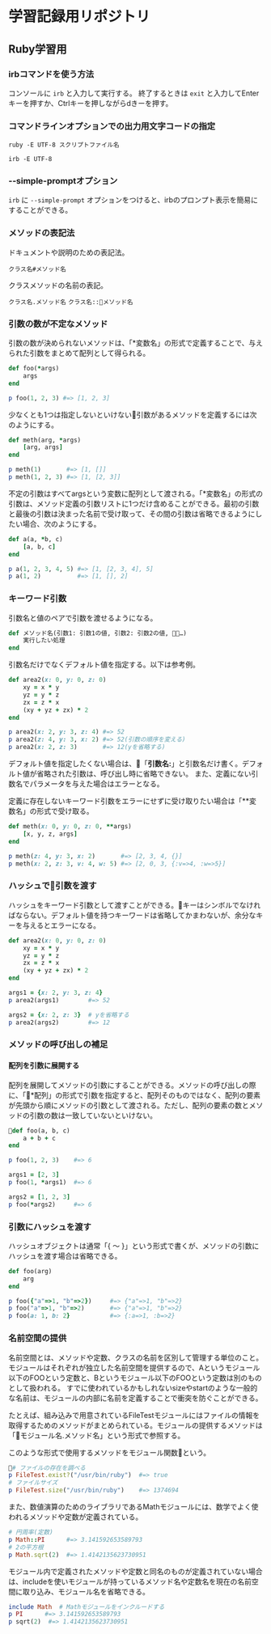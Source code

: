 # 学習記録用リポジトリ

## Ruby学習用

### irbコマンドを使う方法

コンソールに `irb` と入力して実行する。
終了するときは `exit` と入力してEnterキーを押すか、Ctrlキーを押しながらdきーを押す。

### コマンドラインオプションでの出力用文字コードの指定

`ruby -E UTF-8 スクリプトファイル名`

`irb -E UTF-8`

### --simple-promptオプション

`irb` に `--simple-prompt` オプションをつけると、irbのプロンプト表示を簡易にすることができる。

### メソッドの表記法

ドキュメントや説明のための表記法。

`クラス名#メソッド名`

クラスメソッドの名前の表記。

`クラス名.メソッド名`
`クラス名::メソッド名`

### 引数の数が不定なメソッド

引数の数が決められないメソッドは、「*変数名」の形式で定義することで、与えられた引数をまとめて配列として得られる。

```ruby
def foo(*args)
    args
end

p foo(1, 2, 3) #=> [1, 2, 3]
```

少なくとも1つは指定しないといけない引数があるメソッドを定義するには次のようにする。

```ruby
def meth(arg, *args)
    [arg, args]
end

p meth(1)       #=> [1, []]
p meth(1, 2, 3) #=> [1, [2, 3]]
```

不定の引数はすべてargsという変数に配列として渡される。「*変数名」の形式の引数は、メソッド定義の引数リストに1つだけ含めることができる。最初の引数と最後の引数は決まった名前で受け取って、その間の引数は省略できるようにしたい場合、次のようにする。

```ruby
def a(a, *b, c)
    [a, b, c]
end

p a(1, 2, 3, 4, 5) #=> [1, [2, 3, 4], 5]
p a(1, 2)          #=> [1, [], 2]
```

### キーワード引数

引数名と値のペアで引数を渡せるようになる。

```ruby
def メソッド名(引数1: 引数1の値, 引数2: 引数2の値, …)
    実行したい処理
end
```

引数名だけでなくデフォルト値を指定する。以下は参考例。

```ruby
def area2(x: 0, y: 0, z: 0)
    xy = x * y
    yz = y * z
    zx = z * x
    (xy + yz + zx) * 2
end

p area2(x: 2, y: 3, z: 4) #=> 52
p area2(z: 4, y: 3, x: 2) #=> 52(引数の順序を変える)
p area2(x: 2, z: 3)       #=> 12(yを省略する)
```

デフォルト値を指定したくない場合は、「**引数名:**」と引数名だけ書く。デフォルト値が省略された引数は、呼び出し時に省略できない。
また、定義にない引数名でパラメータを与えた場合はエラーとなる。

定義に存在しないキーワード引数をエラーにせずに受け取りたい場合は「**変数名」の形式で受け取る。

```ruby
def meth(x: 0, y: 0, z: 0, **args)
    [x, y, z, args]
end

p meth(z: 4, y: 3, x: 2)       #=> [2, 3, 4, {}]
p meth(x: 2, z: 3, v: 4, w: 5) #=> [2, 0, 3, {:v=>4, :w=>5}]
```

### ハッシュで引数を渡す

ハッシュをキーワード引数として渡すことができる。キーはシンボルでなければならない。デフォルト値を持つキーワードは省略してかまわないが、余分なキーを与えるとエラーになる。

```ruby
def area2(x: 0, y: 0, z: 0)
    xy = x * y
    yz = y * z
    zx = z * x
    (xy + yz + zx) * 2
end

args1 = {x: 2, y: 3, z: 4}
p area2(args1)        #=> 52

args2 = {x: 2, z: 3}  # yを省略する
p area2(args2)        #=> 12
```

### メソッドの呼び出しの補足

#### 配列を引数に展開する

配列を展開してメソッドの引数にすることができる。メソッドの呼び出しの際に、「*配列」の形式で引数を指定すると、配列そのものではなく、配列の要素が先頭から順にメソッドの引数として渡される。ただし、配列の要素の数とメソッドの引数の数は一致していないといけない。

```ruby
def foo(a, b, c)
    a + b + c
end

p foo(1, 2, 3)    #=> 6

args1 = [2, 3]
p foo(1, *args1)  #=> 6

args2 = [1, 2, 3]
p foo(*args2)     #=> 6
```

### 引数にハッシュを渡す

ハッシュオブジェクトは通常「{ 〜 }」という形式で書くが、メソッドの引数にハッシュを渡す場合は省略できる。

```ruby
def foo(arg)
    arg
end

p foo({"a"=>1, "b"=>2})     #=> {"a"=>1, "b"=>2}
p foo("a"=>1, "b"=>2)       #=> {"a"=>1, "b"=>2}
p foo(a: 1, b: 2}           #=> {:a=>1, :b=>2}
```

### 名前空間の提供

名前空間とは、メソッドや定数、クラスの名前を区別して管理する単位のこと。モジュールはそれぞれが独立した名前空間を提供するので、Aというモジュール以下のFOOという定数と、Bというモジュール以下のFOOという定数は別のものとして扱われる。
すでに使われているかもしれないsizeやstartのような一般的な名前は、モジュールの内部に名前を定義することで衝突を防ぐことができる。

たとえば、組み込みで用意されているFileTestモジュールにはファイルの情報を取得するためのメソッドがまとめられている。モジュールの提供するメソッドは「モジュール名.メソッド名」という形式で参照する。

このような形式で使用するメソッドをモジュール関数という。

```ruby
# ファイルの存在を調べる
p FileTest.exist?("/usr/bin/ruby")  #=> true
# ファイルサイズ
p FileTest.size("/usr/bin/ruby")    #=> 1374694
```

また、数値演算のためのライブラリであるMathモジュールには、数学でよく使われるメソッドや定数が定義されている。

```ruby
# 円周率(定数)
p Math::PI      #=> 3.141592653589793
# 2の平方根
p Math.sqrt(2)  #=> 1.4142135623730951
```

モジュール内で定義されたメソッドや定数と同名のものが定義されていない場合は、includeを使いモジュールが持っているメソッド名や定数名を現在の名前空間に取り込み、モジュール名を省略できる。

```ruby
include Math  # Mathモジュールをインクルードする
p PI      #=> 3.141592653589793
p sqrt(2)  #=> 1.4142135623730951
```
